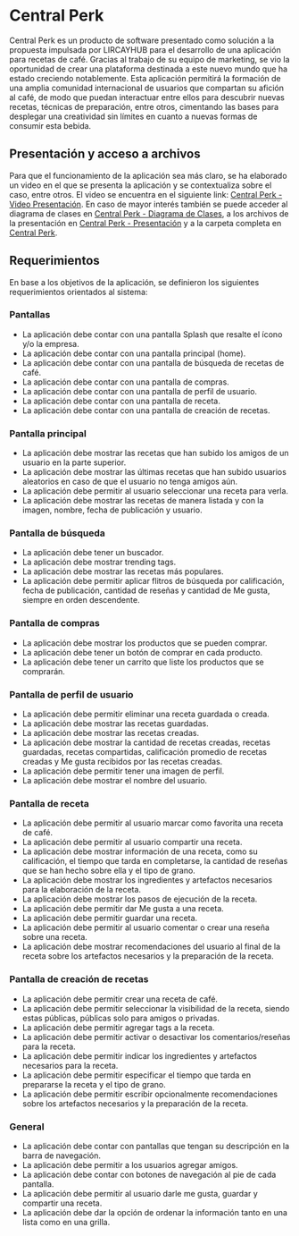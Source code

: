 # Central Perk

Central Perk es un producto de software presentado como solución a la propuesta impulsada por LIRCAYHUB para el desarrollo de una aplicación para recetas de café. Gracias al trabajo de su equipo de marketing, se vio la oportunidad de crear una plataforma destinada a este nuevo mundo que ha estado creciendo notablemente. Esta aplicación permitirá la formación de una amplia comunidad internacional de usuarios que compartan su afición al café, de modo que puedan interactuar entre ellos para descubrir nuevas recetas, técnicas de preparación, entre otros, cimentando las bases para desplegar una creatividad sin límites en cuanto a nuevas formas de consumir esta bebida.

## Presentación y acceso a archivos

Para que el funcionamiento de la aplicación sea más claro, se ha elaborado un video en el que se presenta la aplicación y se contextualiza sobre el caso, entre otros. El video se encuentra en el siguiente link: [Central Perk - Video Presentación](https://alumnosutalca-my.sharepoint.com/:f:/g/personal/joediaz22_alumnos_utalca_cl/EpIGg7NatuBAhxoUjEPvWyEBUCbs0d3SMvY81ZrDLH3tTQ?e=vpNgPK). En caso de mayor interés también se puede acceder al diagrama de clases en [Central Perk - Diagrama de Clases](https://alumnosutalca-my.sharepoint.com/:f:/g/personal/joediaz22_alumnos_utalca_cl/El9KilIHCthBnXH3FdtMisMB5QdY_qKDMLUVcA5UqtMTEA?e=5IDdCL), a los archivos de la presentación en [Central Perk - Presentación](https://alumnosutalca-my.sharepoint.com/:f:/g/personal/joediaz22_alumnos_utalca_cl/El9KilIHCthBnXH3FdtMisMB5QdY_qKDMLUVcA5UqtMTEA?e=9JZ3au) y a la carpeta completa en [Central Perk](https://alumnosutalca-my.sharepoint.com/:f:/g/personal/joediaz22_alumnos_utalca_cl/EtF5ZYH7OvdNiZB6_5BbmnsB-dBuyuYamZq8dt2RfHpJ5g?e=1QsMPX).

## Requerimientos

En base a los objetivos de la aplicación, se definieron los siguientes requerimientos orientados al sistema:

### Pantallas

* La aplicación debe contar con una pantalla Splash que resalte el ícono y/o la empresa.
* La aplicación debe contar con una pantalla principal (home).
* La aplicación debe contar con una pantalla de búsqueda de recetas de café.
* La aplicación debe contar con una pantalla de compras.
* La aplicación debe contar con una pantalla de perfil de usuario.
* La aplicación debe contar con una pantalla de receta.
* La aplicación debe contar con una pantalla de creación de recetas.

### Pantalla principal

* La aplicación debe mostrar las recetas que han subido los amigos de un usuario en la parte superior.
* La aplicación debe mostrar las últimas recetas que han subido usuarios aleatorios en caso de que el usuario no tenga amigos aún.
* La aplicación debe permitir al usuario seleccionar una receta para verla.
* La aplicación debe mostrar las recetas de manera listada y con la imagen, nombre, fecha de publicación y usuario.

### Pantalla de búsqueda

* La aplicación debe tener un buscador.
* La aplicación debe mostrar trending tags.
* La aplicación debe mostrar las recetas más populares.
* La aplicación debe permitir aplicar flitros de búsqueda por calificación, fecha de publicación, cantidad de reseñas y cantidad de Me gusta, siempre en orden descendente.

### Pantalla de compras

* La aplicación debe mostrar los productos que se pueden comprar.
* La aplicación debe tener un botón de comprar en cada producto.
* La aplicación debe tener un carrito que liste los productos que se comprarán.

### Pantalla de perfil de usuario

* La aplicación debe permitir eliminar una receta guardada o creada.
* La aplicación debe mostrar las recetas guardadas.
* La aplicación debe mostrar las recetas creadas.
* La aplicación debe mostrar la cantidad de recetas creadas, recetas guardadas, recetas compartidas, calificación promedio de recetas creadas y Me gusta recibidos por las recetas creadas.
* La aplicación debe permitir tener una imagen de perfil.
* La aplicación debe mostrar el nombre del usuario.

### Pantalla de receta

* La aplicación debe permitir al usuario marcar como favorita una receta de café.
* La aplicación debe permitir al usuario compartir una receta.
* La aplicación debe mostrar información de una receta, como su calificación, el tiempo que tarda en completarse, la cantidad de reseñas que se han hecho sobre ella y el tipo de grano.
* La aplicación debe mostrar los ingredientes y artefactos necesarios para la elaboración de la receta.
* La aplicación debe mostrar los pasos de ejecución de la receta.
* La aplicación debe permitir dar Me gusta a una receta.
* La aplicación debe permitir guardar una receta.
* La aplicación debe permitir al usuario comentar o crear una reseña sobre una receta.
* La aplicación debe mostrar recomendaciones del usuario al final de la receta sobre los artefactos necesarios y la preparación de la receta.

### Pantalla de creación de recetas

* La aplicación debe permitir crear una receta de café.
* La aplicación debe permitir seleccionar la visibilidad de la receta, siendo estas públicas, públicas solo para amigos o privadas.
* La aplicación debe permitir agregar tags a la receta.
* La aplicación debe permitir activar o desactivar los comentarios/reseñas para la receta.
* La aplicación debe permitir indicar los ingredientes y artefactos necesarios para la receta.
* La aplicación debe permitir especificar el tiempo que tarda en prepararse la receta y el tipo de grano.
* La aplicación debe permitir escribir opcionalmente recomendaciones sobre los artefactos necesarios y la preparación de la receta.

### General

* La aplicación debe contar con pantallas que tengan su descripción en la barra de navegación.
* La aplicación debe permitir a los usuarios agregar amigos.
* La aplicación debe contar con botones de navegación al pie de cada pantalla.
* La aplicación debe permitir al usuario darle me gusta, guardar y compartir una receta.
* La aplicación debe dar la opción de ordenar la información tanto en una lista como en una grilla.
